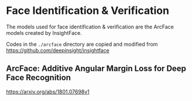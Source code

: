 # Face Identification & Verification

The models used for face identification & verification are the ArcFace models created by InsightFace.

Codes in the `./arcface` directory are copied and modified from <https://github.com/deepinsight/insightface>

## ArcFace: Additive Angular Margin Loss for Deep Face Recognition

<https://arxiv.org/abs/1801.07698v1>
